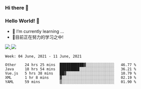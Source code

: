 ### Hi there 👋
### Hello World! 🙌

- 🌱 I’m currently learning ...
- 📖目前正在努力的学习之中!

<a href="https://github.com/anuraghazra/github-readme-stats">
  <img src="https://github-readme-stats.vercel.app/api?username=keyboardWithDream&show_icons=true&repo=github-readme-stats" />
</a>
<a href="https://github.com/anuraghazra/convoychat">
  <img src="https://github-readme-stats.vercel.app/api/top-langs/?username=keyboardWithDream&layout=compact&repo=convoychat" />
</a>



<!--START_SECTION:waka-->
```text
Week: 04 June, 2021 - 11 June, 2021

Other    24 hrs 25 mins  ███████████▓░░░░░░░░░░░░░   46.77 % 
Java     18 hrs 54 mins  █████████░░░░░░░░░░░░░░░░   36.21 % 
Vue.js   5 hrs 38 mins   ██▓░░░░░░░░░░░░░░░░░░░░░░   10.79 % 
XML      1 hr 8 mins     ▓░░░░░░░░░░░░░░░░░░░░░░░░   02.19 % 
YAML     59 mins         ▒░░░░░░░░░░░░░░░░░░░░░░░░   01.90 % 
```
<!--END_SECTION:waka-->
